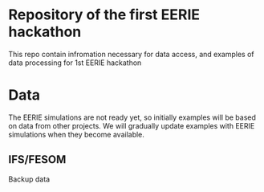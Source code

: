 Repository of the first EERIE hackathon
=======================================

This repo contain infromation necessary for data access, and examples of data processing for 1st EERIE hackathon

Data
====

The EERIE simulations are not ready yet, so initially examples will be based on data from other projects. We will gradually update examples with EERIE simulations when they become available.

IFS/FESOM
---------

Backup data